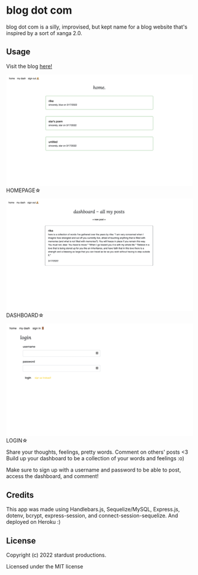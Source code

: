 # blog dot com

blog dot com is a silly, improvised, but kept name for a blog website that's inspired by a sort of xanga 2.0.

## Usage

Visit the blog [here!](https://blogdotcom.herokuapp.com/)

![blog dot com landing page](/assets/blog_screenshot.png)
HOMEPAGE☆

![dashboard page](/assets/dashboard.png)
DASHBOARD☆

![login page](/assets/login_page.png)
LOGIN☆

Share your thoughts, feelings, pretty words. Comment on others' posts <3 Build up your dashboard to be a collection of your words and feelings :o)

Make sure to sign up with a username and password to be able to post, access the dashboard, and comment!

## Credits

This app was made using Handlebars.js, Sequelize/MySQL, Express.js, dotenv, bcrypt, express-session, and connect-session-sequelize. And deployed on Heroku :)

## License

Copyright (c) 2022 stardust productions.

Licensed under the MIT license